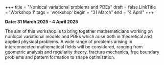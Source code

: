 +++
title = "Nonlocal variational problems and PDEs"
draft = false
LinkTitle = 'Workshop 1'
tags = 'workshop'
begin = "31 March"
end = "4 April"
+++



**Date: 31 March 2025 - 4 April 2025**

The aim of this workshop is to bring together mathematicians working on nonlocal variational models and PDEs which arise both in theoretical and applied physical problems. A wide range of problems arising in interconnected mathematical fields will be considered, ranging from geometric analysis and regularity theory, fracture mechanics, free boundary problems and pattern formation to shape optimization.
